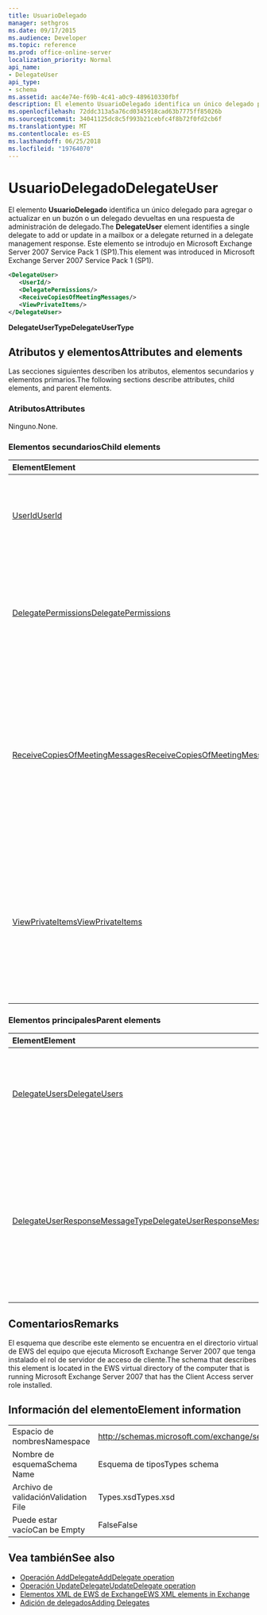 ```yaml
---
title: UsuarioDelegado
manager: sethgros
ms.date: 09/17/2015
ms.audience: Developer
ms.topic: reference
ms.prod: office-online-server
localization_priority: Normal
api_name:
- DelegateUser
api_type:
- schema
ms.assetid: aac4e74e-f69b-4c41-a0c9-489610330fbf
description: El elemento UsuarioDelegado identifica un único delegado para agregar o actualizar en un buzón o un delegado devueltas en una respuesta de administración de delegado. Este elemento se introdujo en Microsoft Exchange Server 2007 Service Pack 1 (SP1).
ms.openlocfilehash: 72ddc313a5a76cd0345918cad63b7775ff85026b
ms.sourcegitcommit: 34041125dc8c5f993b21cebfc4f8b72f0fd2cb6f
ms.translationtype: MT
ms.contentlocale: es-ES
ms.lasthandoff: 06/25/2018
ms.locfileid: "19764070"
---
```

# <a name="delegateuser"></a><span data-ttu-id="464a2-104">UsuarioDelegado</span><span class="sxs-lookup"><span data-stu-id="464a2-104">DelegateUser</span></span>

<span data-ttu-id="464a2-105">El elemento **UsuarioDelegado** identifica un único delegado para agregar o actualizar en un buzón o un delegado devueltas en una respuesta de administración de delegado.</span><span class="sxs-lookup"><span data-stu-id="464a2-105">The **DelegateUser** element identifies a single delegate to add or update in a mailbox or a delegate returned in a delegate management response.</span></span> <span data-ttu-id="464a2-106">Este elemento se introdujo en Microsoft Exchange Server 2007 Service Pack 1 (SP1).</span><span class="sxs-lookup"><span data-stu-id="464a2-106">This element was introduced in Microsoft Exchange Server 2007 Service Pack 1 (SP1).</span></span> 
  
```xml
<DelegateUser>
   <UserId/>
   <DelegatePermissions/>
   <ReceiveCopiesOfMeetingMessages/>
   <ViewPrivateItems/>
</DelegateUser>
```

<span data-ttu-id="464a2-107">**DelegateUserType**</span><span class="sxs-lookup"><span data-stu-id="464a2-107">**DelegateUserType**</span></span>

## <a name="attributes-and-elements"></a><span data-ttu-id="464a2-108">Atributos y elementos</span><span class="sxs-lookup"><span data-stu-id="464a2-108">Attributes and elements</span></span>

<span data-ttu-id="464a2-109">Las secciones siguientes describen los atributos, elementos secundarios y elementos primarios.</span><span class="sxs-lookup"><span data-stu-id="464a2-109">The following sections describe attributes, child elements, and parent elements.</span></span>
  
### <a name="attributes"></a><span data-ttu-id="464a2-110">Atributos</span><span class="sxs-lookup"><span data-stu-id="464a2-110">Attributes</span></span>

<span data-ttu-id="464a2-111">Ninguno.</span><span class="sxs-lookup"><span data-stu-id="464a2-111">None.</span></span>
  
### <a name="child-elements"></a><span data-ttu-id="464a2-112">Elementos secundarios</span><span class="sxs-lookup"><span data-stu-id="464a2-112">Child elements</span></span>

|<span data-ttu-id="464a2-113">**Element**</span><span class="sxs-lookup"><span data-stu-id="464a2-113">**Element**</span></span>|<span data-ttu-id="464a2-114">**Descripción**</span><span class="sxs-lookup"><span data-stu-id="464a2-114">**Description**</span></span>|
|:-----|:-----|
|[<span data-ttu-id="464a2-115">UserId</span><span class="sxs-lookup"><span data-stu-id="464a2-115">UserId</span></span>](userid.md) <br/> |<span data-ttu-id="464a2-116">Identifica al delegado.</span><span class="sxs-lookup"><span data-stu-id="464a2-116">Identifies the delegate.</span></span> <span data-ttu-id="464a2-117">Este elemento se introdujo en Exchange 2007 SP1.</span><span class="sxs-lookup"><span data-stu-id="464a2-117">This element was introduced in Exchange 2007 SP1.</span></span>  <br/> |
|[<span data-ttu-id="464a2-118">DelegatePermissions</span><span class="sxs-lookup"><span data-stu-id="464a2-118">DelegatePermissions</span></span>](delegatepermissions.md) <br/> |<span data-ttu-id="464a2-119">Contiene la configuración de nivel de permisos de delegado.</span><span class="sxs-lookup"><span data-stu-id="464a2-119">Contains the delegate permission level settings.</span></span> <span data-ttu-id="464a2-120">Este elemento se introdujo en Exchange 2007 SP1.</span><span class="sxs-lookup"><span data-stu-id="464a2-120">This element was introduced in Exchange 2007 SP1.</span></span>  <br/> |
|[<span data-ttu-id="464a2-121">ReceiveCopiesOfMeetingMessages</span><span class="sxs-lookup"><span data-stu-id="464a2-121">ReceiveCopiesOfMeetingMessages</span></span>](receivecopiesofmeetingmessages.md) <br/> |<span data-ttu-id="464a2-122">Indica si un delegado reciba copias de los mensajes de reunión que se dirigen a la entidad de seguridad.</span><span class="sxs-lookup"><span data-stu-id="464a2-122">Indicates whether a delegate receives copies of meeting-related messages that are addressed to the principal.</span></span> <span data-ttu-id="464a2-123">Este elemento se introdujo en Exchange 2007 SP1.</span><span class="sxs-lookup"><span data-stu-id="464a2-123">This element was introduced in Exchange 2007 SP1.</span></span>  <br/> |
|[<span data-ttu-id="464a2-124">ViewPrivateItems</span><span class="sxs-lookup"><span data-stu-id="464a2-124">ViewPrivateItems</span></span>](viewprivateitems.md) <br/> |<span data-ttu-id="464a2-125">Indica si un delegado tiene permiso para ver los elementos de calendario privados en el buzón de la entidad de seguridad.</span><span class="sxs-lookup"><span data-stu-id="464a2-125">Indicates whether a delegate has permission to view private calendar items in the principal's mailbox.</span></span> <span data-ttu-id="464a2-126">Este elemento se introdujo en Exchange 2007 SP1.</span><span class="sxs-lookup"><span data-stu-id="464a2-126">This element was introduced in Exchange 2007 SP1.</span></span>  <br/> |
   
### <a name="parent-elements"></a><span data-ttu-id="464a2-127">Elementos principales</span><span class="sxs-lookup"><span data-stu-id="464a2-127">Parent elements</span></span>

|<span data-ttu-id="464a2-128">**Element**</span><span class="sxs-lookup"><span data-stu-id="464a2-128">**Element**</span></span>|<span data-ttu-id="464a2-129">**Descripción**</span><span class="sxs-lookup"><span data-stu-id="464a2-129">**Description**</span></span>|
|:-----|:-----|
|[<span data-ttu-id="464a2-130">DelegateUsers</span><span class="sxs-lookup"><span data-stu-id="464a2-130">DelegateUsers</span></span>](delegateusers.md) <br/> |<span data-ttu-id="464a2-131">Contiene las identidades de los delegados para agregar o actualizar en un buzón de correo.</span><span class="sxs-lookup"><span data-stu-id="464a2-131">Contains the identities of delegates to add or update in a mailbox.</span></span>  <br/> |
|[<span data-ttu-id="464a2-132">DelegateUserResponseMessageType</span><span class="sxs-lookup"><span data-stu-id="464a2-132">DelegateUserResponseMessageType</span></span>](delegateuserresponsemessagetype.md) <br/> |<span data-ttu-id="464a2-133">Contiene los mensajes de respuesta para las operaciones de administración de delegado.</span><span class="sxs-lookup"><span data-stu-id="464a2-133">Contains response messages for delegate management operations.</span></span> <span data-ttu-id="464a2-134">Este elemento se introdujo en Microsoft Exchange Server 2007 Service Pack 1 (SP1).</span><span class="sxs-lookup"><span data-stu-id="464a2-134">This element was introduced in Microsoft Exchange Server 2007 Service Pack 1 (SP1).</span></span>  <br/> |
   
## <a name="remarks"></a><span data-ttu-id="464a2-135">Comentarios</span><span class="sxs-lookup"><span data-stu-id="464a2-135">Remarks</span></span>

<span data-ttu-id="464a2-136">El esquema que describe este elemento se encuentra en el directorio virtual de EWS del equipo que ejecuta Microsoft Exchange Server 2007 que tenga instalado el rol de servidor de acceso de cliente.</span><span class="sxs-lookup"><span data-stu-id="464a2-136">The schema that describes this element is located in the EWS virtual directory of the computer that is running Microsoft Exchange Server 2007 that has the Client Access server role installed.</span></span>
  
## <a name="element-information"></a><span data-ttu-id="464a2-137">Información del elemento</span><span class="sxs-lookup"><span data-stu-id="464a2-137">Element information</span></span>

|||
|:-----|:-----|
|<span data-ttu-id="464a2-138">Espacio de nombres</span><span class="sxs-lookup"><span data-stu-id="464a2-138">Namespace</span></span>  <br/> |http://schemas.microsoft.com/exchange/services/2006/types  <br/> |
|<span data-ttu-id="464a2-139">Nombre de esquema</span><span class="sxs-lookup"><span data-stu-id="464a2-139">Schema Name</span></span>  <br/> |<span data-ttu-id="464a2-140">Esquema de tipos</span><span class="sxs-lookup"><span data-stu-id="464a2-140">Types schema</span></span>  <br/> |
|<span data-ttu-id="464a2-141">Archivo de validación</span><span class="sxs-lookup"><span data-stu-id="464a2-141">Validation File</span></span>  <br/> |<span data-ttu-id="464a2-142">Types.xsd</span><span class="sxs-lookup"><span data-stu-id="464a2-142">Types.xsd</span></span>  <br/> |
|<span data-ttu-id="464a2-143">Puede estar vacío</span><span class="sxs-lookup"><span data-stu-id="464a2-143">Can be Empty</span></span>  <br/> |<span data-ttu-id="464a2-144">False</span><span class="sxs-lookup"><span data-stu-id="464a2-144">False</span></span>  <br/> |
   
## <a name="see-also"></a><span data-ttu-id="464a2-145">Vea también</span><span class="sxs-lookup"><span data-stu-id="464a2-145">See also</span></span>

- [<span data-ttu-id="464a2-146">Operación AddDelegate</span><span class="sxs-lookup"><span data-stu-id="464a2-146">AddDelegate operation</span></span>](adddelegate-operation.md) 
- [<span data-ttu-id="464a2-147">Operación UpdateDelegate</span><span class="sxs-lookup"><span data-stu-id="464a2-147">UpdateDelegate operation</span></span>](updatedelegate-operation.md)
- [<span data-ttu-id="464a2-148">Elementos XML de EWS de Exchange</span><span class="sxs-lookup"><span data-stu-id="464a2-148">EWS XML elements in Exchange</span></span>](ews-xml-elements-in-exchange.md)
- [<span data-ttu-id="464a2-149">Adición de delegados</span><span class="sxs-lookup"><span data-stu-id="464a2-149">Adding Delegates</span></span>](http://msdn.microsoft.com/library/3a744150-66a3-4a13-9433-793603ba5038%28Office.15%29.aspx)

